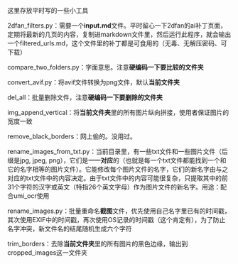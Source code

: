 这里存放平时写的一些小工具

2dfan_filters.py：需要一个**input.md**文件。平时留心一下2dfan的ai补丁页面，定期将最新的几页的内容，复制进markdown文件里，然后运行此程序，就会输出一个filtered_urls.md，这个文件里的补丁都是可食用的（无毒、无解压密码、可下载）

compare_two_folders.py：字面意思。注意**硬编码一下要比较的文件夹**

convert_avif.py：将avif文件转换为png文件，默认**当前文件夹**

del_all：批量删除文件，注意**硬编码一下要删除的文件夹**

img_append_vertical：将**当前文件夹**里的所有图片纵向拼接，使用者保证图片的宽度一致

remove_black_borders：网上偷的。没用过。

rename_images_from_txt.py：当前目录里，有一些txt文件和一些图片文件（后缀是jpg, jpeg, png），它们是**一一对应**的（也就是每一个txt文件都能找到一个和它的名字相等的图片文件）。它能修改每个图片文件的名字，它们的新名字由与之对应的txt文件中的内容决定。由于txt文件中的内容可能很复杂，只提取其中的前31个字符的汉字或英文（特指26个英文字母）作为图片文件的新名字。用途：配合umi_ocr使用

rename_images.py：批量重命名**截图**文件，优先使用自己名字里已有的时间戳，其次使用EXIF中的时间戳，再次使用OS记录的时间戳（这个肯定有），为了防止名字冲突，新文件名的结尾随机生成六个字符

trim_borders：去除**当前文件夹**里的所有图片的黑色边缘，输出到cropped_images这一文件夹
